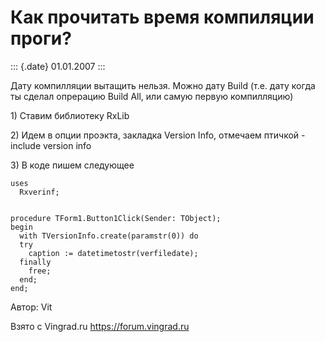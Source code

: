 Как прочитать время компиляции проги?
=====================================

::: {.date}
01.01.2007
:::

Дату компилляции вытащить нельзя. Можно дату Build (т.е. дату когда ты
сделал опрерацию Build All, или самую первую компилляцию)

1\) Ставим библиотеку RxLib

2\) Идем в опции проэкта, закладка Version Info, отмечаем птичкой -
include version info

3\) В коде пишем следующее

    uses
      Rxverinf;

     
    procedure TForm1.Button1Click(Sender: TObject);
    begin
      with TVersionInfo.create(paramstr(0)) do
      try
        caption := datetimetostr(verfiledate);
      finally
        free;
      end;
    end;

Автор: Vit

Взято с Vingrad.ru <https://forum.vingrad.ru>
